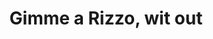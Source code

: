 ---
pid: RS381
title: Gimme a Rizzo, wit out
location_transcription: 
zipcode: '19147'
outside_phl: 
neighborhood: Queen Village,Bella Vista,Pennsport,Italian Market
age: '50'
age_range: 50-59
instagram: 
image_file_name: RS_381.jpg
proposal_transcription: Frank Rizzo drowning in a Giant Cheesesteak
topic: Figure,Food,History,Politics
topic_summary: 0, 0, 0, 0
type: Sculpture Statue
keywords_other: 
credit: Kris Jaeyer
image_labels: 
twitter: 
facebook: 
permalink: "/monuments/rs381/"
layout: item-page
---